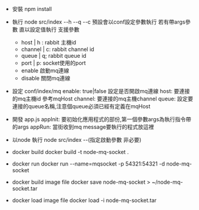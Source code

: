 - 安裝
  npm install
- 執行
  node src/index --h --q --c
  預設會以conf設定參數執行 若有帶args參數 直以設定值執行
  支援參數
  - host | h : rabbit 主機id
  - channel | c: rabbit channel id
  - queue | q; rabbit queue id
  - port | p: socket使用的port
  - enable 啟動mq連線
  - disable 關閉mq連線
  
- 設定 conf/index/mq
  enable: true|false 設定是否開啟mq連線
  host: 要連接的mq主機id 參考mqHost
  channel: 要連接的mq主機channel
  queue: 設定要連接的queue名稱,注意個queue必須已經有定義在mqHost
- 開發 app.js
  appInit: 要初始化應用程式的部份,第一個參數args為執行指令帶的args
  appRun: 當街收到mq message要執行的程式放這裡
- 以node 執行
  node src/index --(指定啟動參數 非必要)
- docker build
  docker build -t node-mq-socket .
- docker run
  docker run --name=mqsocket -p 54321:54321 -d node-mq-socket
- docker build image file
  docker save node-mq-socket > ~/node-mq-socket.tar
- docker load image file
  docker load -i node-mq-socket.tar